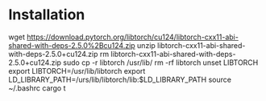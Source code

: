 # Installation
wget https://download.pytorch.org/libtorch/cu124/libtorch-cxx11-abi-shared-with-deps-2.5.0%2Bcu124.zip
unzip libtorch-cxx11-abi-shared-with-deps-2.5.0+cu124.zip
rm libtorch-cxx11-abi-shared-with-deps-2.5.0+cu124.zip
sudo cp -r libtorch /usr/lib/
rm -rf libtorch
unset LIBTORCH
export LIBTORCH=/usr/lib/libtorch
export LD_LIBRARY_PATH=/urs/lib/libtorch/lib:$LD_LIBRARY_PATH
source ~/.bashrc
cargo t
